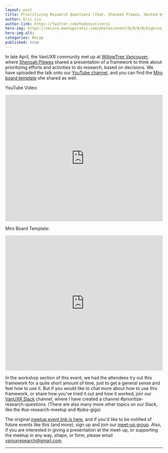 ```yaml
---
layout: post
title: Prioritizing Research Questions (feat. Shenoah Plewes, Hosted by WillowTree)
author: Eric Liu
author-link: https://twitter.com/hedonisticeric
hero-img: https://secure.meetupstatic.com/photos/event/8/0/6/0/highres_512612864.webp
hero-img-alt: 
categories: Recap
published: true
---
```


In late April, the VanUXR community met up at [WillowTree Vancouver](https://www.willowtreeapps.com/locations/vancouver ), where [Shenoah Plewes](https://ca.linkedin.com/in/shenoahplewes) shared a presentation of a framework to think about prioritizing efforts and activities to do research, based on decisions. We have uploaded the talk onto our [YouTube channel](https://www.youtube.com/watch?v=w5uxlmKX73k), and you can find the [Miro board template](https://miro.com/app/board/uXjVPcJ7V8E=/?share_link_id=421176380848) she shared as well.

YouTube Video:
<iframe  style="max-width: 100%" width="720" height="405" src="https://www.youtube.com/embed/w5uxlmKX73k" title="YouTube video player" frameborder="0" allow="accelerometer; autoplay; clipboard-write; encrypted-media; gyroscope; picture-in-picture; web-share" allowfullscreen></iframe>

Miro Board Template:
<iframe  style="max-width: 100%" width="720" height="432" src="https://miro.com/app/live-embed/uXjVPcJ7V8E=/?moveToViewport=-19299,1919,5268,2993&embedId=564766977543" frameborder="0" scrolling="no" allow="fullscreen; clipboard-read; clipboard-write" allowfullscreen></iframe>

In the workshop section of this event, we had the attendees try out this framework for a quite short amount of time, just to get a general sense and feel how to use it. But if you would like to chat more about how to use this framework, or share how you’ve tried it out and how it worked, join our [VanUXR Slack](https://join.slack.com/t/vanuxr/shared_invite/zt-1ucggzsio-bLjORP4TG_N7LW9PEwMKRA) channel, where I have created a channel #prioritize-research-questions. (There are also many more other topics on our Slack, like the #ux-research-meetup and #jobs-gigs)

The original [meetup event link is here](https://www.meetup.com/the-vancouver-ux-research-lab/events/291701162), and if you'd like to be notified of future events like this (and more), sign up and join our [meet-up group](https://www.meetup.com/the-vancouver-ux-research-lab/). Also, if you are interested in giving a presentation at the meet-up, or supporting the meetup in any way, shape, or form, please email [vanuxresearch@gmail.com](mailto:vanuxresearch@gmail.com).

---

